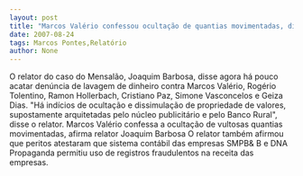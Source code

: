```yaml
---
layout: post
title: "Marcos Valério confessou ocultação de quantias movimentadas, diz relator"
date: 2007-08-24
tags: Marcos Pontes,Relatório
author: None
---
```

O relator do caso do Mensal&atilde;o, Joaquim Barbosa, disse agora h&aacute; pouco acatar den&uacute;ncia de lavagem de dinheiro contra Marcos Val&eacute;rio, Rog&eacute;rio Tolentino, Ramon Hollerbach, Cristiano Paz, Simone Vasconcelos e Geiza Dias.
&quot;H&aacute; ind&iacute;cios de oculta&ccedil;&atilde;o e dissimula&ccedil;&atilde;o de propriedade de valores, supostamente arquitetadas pelo n&uacute;cleo publicit&aacute;rio e pelo Banco Rural&quot;, disse o relator. 
Marcos Val&eacute;rio confessa a oculta&ccedil;&atilde;o de vultosas quantias movimentadas, afirma relator Joaquim Barbosa 
O relator tamb&eacute;m afirmou que peritos atestaram que sistema cont&aacute;bil das empresas SMPB&amp; B e DNA Propaganda permitiu uso de registros fraudulentos na receita das empresas. 